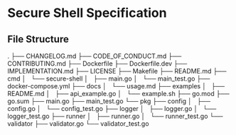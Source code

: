 # Secure Shell Specification

## File Structure

.
├── CHANGELOG.md
├── CODE_OF_CONDUCT.md
├── CONTRIBUTING.md
├── Dockerfile
├── Dockerfile.dev
├── IMPLEMENTATION.md
├── LICENSE
├── Makefile
├── README.md
├── cmd
│   └── secure-shell
│       ├── main.go
│       └── main_test.go
├── docker-compose.yml
├── docs
│   └── usage.md
├── examples
│   ├── README.md
│   ├── api_example.go
│   └── example.sh
├── go.mod
├── go.sum
├── main.go
├── main_test.go
└── pkg
    ├── config
    │   ├── config.go
    │   └── config_test.go
    ├── logger
    │   ├── logger.go
    │   └── logger_test.go
    ├── runner
    │   ├── runner.go
    │   └── runner_test.go
    └── validator
        ├── validator.go
        └── validator_test.go
